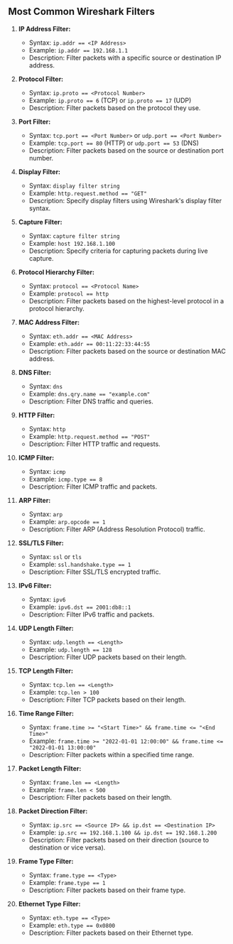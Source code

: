 ## Most Common Wireshark Filters

1. **IP Address Filter:**
   - Syntax: `ip.addr == <IP Address>`
   - Example: `ip.addr == 192.168.1.1`
   - Description: Filter packets with a specific source or destination IP address.

2. **Protocol Filter:**
   - Syntax: `ip.proto == <Protocol Number>`
   - Example: `ip.proto == 6` (TCP) or `ip.proto == 17` (UDP)
   - Description: Filter packets based on the protocol they use.

3. **Port Filter:**
   - Syntax: `tcp.port == <Port Number>` or `udp.port == <Port Number>`
   - Example: `tcp.port == 80` (HTTP) or `udp.port == 53` (DNS)
   - Description: Filter packets based on the source or destination port number.

4. **Display Filter:**
   - Syntax: `display filter string`
   - Example: `http.request.method == "GET"`
   - Description: Specify display filters using Wireshark's display filter syntax.

5. **Capture Filter:**
   - Syntax: `capture filter string`
   - Example: `host 192.168.1.100`
   - Description: Specify criteria for capturing packets during live capture.

6. **Protocol Hierarchy Filter:**
   - Syntax: `protocol == <Protocol Name>`
   - Example: `protocol == http`
   - Description: Filter packets based on the highest-level protocol in a protocol hierarchy.

7. **MAC Address Filter:**
   - Syntax: `eth.addr == <MAC Address>`
   - Example: `eth.addr == 00:11:22:33:44:55`
   - Description: Filter packets based on the source or destination MAC address.

8. **DNS Filter:**
   - Syntax: `dns`
   - Example: `dns.qry.name == "example.com"`
   - Description: Filter DNS traffic and queries.

9. **HTTP Filter:**
   - Syntax: `http`
   - Example: `http.request.method == "POST"`
   - Description: Filter HTTP traffic and requests.

10. **ICMP Filter:**
    - Syntax: `icmp`
    - Example: `icmp.type == 8`
    - Description: Filter ICMP traffic and packets.

11. **ARP Filter:**
    - Syntax: `arp`
    - Example: `arp.opcode == 1`
    - Description: Filter ARP (Address Resolution Protocol) traffic.

12. **SSL/TLS Filter:**
    - Syntax: `ssl` or `tls`
    - Example: `ssl.handshake.type == 1`
    - Description: Filter SSL/TLS encrypted traffic.

13. **IPv6 Filter:**
    - Syntax: `ipv6`
    - Example: `ipv6.dst == 2001:db8::1`
    - Description: Filter IPv6 traffic and packets.

14. **UDP Length Filter:**
    - Syntax: `udp.length == <Length>`
    - Example: `udp.length == 128`
    - Description: Filter UDP packets based on their length.

15. **TCP Length Filter:**
    - Syntax: `tcp.len == <Length>`
    - Example: `tcp.len > 100`
    - Description: Filter TCP packets based on their length.

16. **Time Range Filter:**
    - Syntax: `frame.time >= "<Start Time>" && frame.time <= "<End Time>"`
    - Example: `frame.time >= "2022-01-01 12:00:00" && frame.time <= "2022-01-01 13:00:00"`
    - Description: Filter packets within a specified time range.

17. **Packet Length Filter:**
    - Syntax: `frame.len == <Length>`
    - Example: `frame.len < 500`
    - Description: Filter packets based on their length.

18. **Packet Direction Filter:**
    - Syntax: `ip.src == <Source IP> && ip.dst == <Destination IP>`
    - Example: `ip.src == 192.168.1.100 && ip.dst == 192.168.1.200`
    - Description: Filter packets based on their direction (source to destination or vice versa).

19. **Frame Type Filter:**
    - Syntax: `frame.type == <Type>`
    - Example: `frame.type == 1`
    - Description: Filter packets based on their frame type.

20. **Ethernet Type Filter:**
    - Syntax: `eth.type == <Type>`
    - Example: `eth.type == 0x0800`
    - Description: Filter packets based on their Ethernet type.
